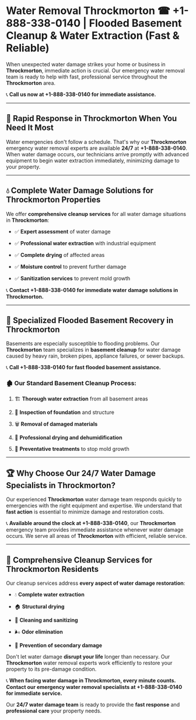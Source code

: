 # Water Removal Throckmorton ☎ +1-888-338-0140 | Flooded Basement Cleanup & Water Extraction (Fast & Reliable)

When unexpected water damage strikes your home or business in **Throckmorton**, immediate action is crucial. Our emergency water removal team is ready to help with fast, professional service throughout the **Throckmorton** area. 

📞 **Call us now at +1-888-338-0140 for immediate assistance.**
---
## 🚀 Rapid Response in Throckmorton When You Need It Most
Water emergencies don't follow a schedule. That's why our **Throckmorton** emergency water removal experts are available **24/7** at **+1-888-338-0140**. When water damage occurs, our technicians arrive promptly with advanced equipment to begin water extraction immediately, minimizing damage to your property.
---
## 💧 Complete Water Damage Solutions for Throckmorton Properties
We offer **comprehensive cleanup services** for all water damage situations in **Throckmorton**:
- ✅ **Expert assessment** of water damage  
- ✅ **Professional water extraction** with industrial equipment  
- ✅ **Complete drying** of affected areas  
- ✅ **Moisture control** to prevent further damage  
- ✅ **Sanitization services** to prevent mold growth  
📞 **Contact +1-888-338-0140 for immediate water damage solutions in Throckmorton.**
---
## 🌊 Specialized Flooded Basement Recovery in Throckmorton
Basements are especially susceptible to flooding problems. Our **Throckmorton** team specializes in **basement cleanup** for water damage caused by heavy rain, broken pipes, appliance failures, or sewer backups. 
📞 **Call +1-888-338-0140 for fast flooded basement assistance.**
### 🏚️ Our Standard Basement Cleanup Process:
1. 🏗️ **Thorough water extraction** from all basement areas  
2. 🔎 **Inspection of foundation** and structure  
3. 🗑️ **Removal of damaged materials**  
4. 💨 **Professional drying and dehumidification**  
5. 🚫 **Preventative treatments** to stop mold growth  
---
## 🏆 Why Choose Our 24/7 Water Damage Specialists in Throckmorton?
Our experienced **Throckmorton** water damage team responds quickly to emergencies with the right equipment and expertise. We understand that **fast action** is essential to minimize damage and restoration costs.
📞 **Available around the clock at +1-888-338-0140**, our **Throckmorton** emergency team provides immediate assistance whenever water damage occurs. We serve all areas of **Throckmorton** with efficient, reliable service.
---
## 🧹 Comprehensive Cleanup Services for Throckmorton Residents
Our cleanup services address **every aspect of water damage restoration**:
- 💧 **Complete water extraction**  
- 🏠 **Structural drying**  
- 🧼 **Cleaning and sanitizing**  
- 🌬️ **Odor elimination**  
- 🚫 **Prevention of secondary damage**  
Don't let water damage **disrupt your life** longer than necessary. Our **Throckmorton** water removal experts work efficiently to restore your property to its pre-damage condition.
📞 **When facing water damage in Throckmorton, every minute counts. Contact our emergency water removal specialists at +1-888-338-0140 for immediate service.**
Our **24/7 water damage team** is ready to provide the **fast response** and **professional care** your property needs.
